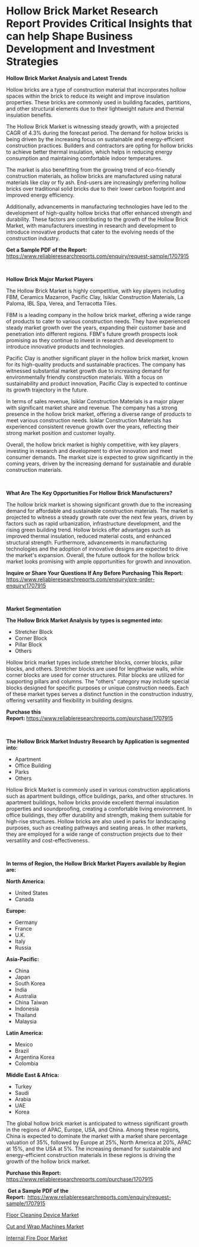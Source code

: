 <p><h1>Hollow Brick Market Research Report Provides Critical Insights that can help Shape Business Development and Investment Strategies</h1></p><p><strong>Hollow Brick Market Analysis and Latest Trends</strong></p>
<p><p>Hollow bricks are a type of construction material that incorporates hollow spaces within the brick to reduce its weight and improve insulation properties. These bricks are commonly used in building facades, partitions, and other structural elements due to their lightweight nature and thermal insulation benefits.</p><p>The Hollow Brick Market is witnessing steady growth, with a projected CAGR of 4.3% during the forecast period. The demand for hollow bricks is being driven by the increasing focus on sustainable and energy-efficient construction practices. Builders and contractors are opting for hollow bricks to achieve better thermal insulation, which helps in reducing energy consumption and maintaining comfortable indoor temperatures.</p><p>The market is also benefitting from the growing trend of eco-friendly construction materials, as hollow bricks are manufactured using natural materials like clay or fly ash. End-users are increasingly preferring hollow bricks over traditional solid bricks due to their lower carbon footprint and improved energy efficiency.</p><p>Additionally, advancements in manufacturing technologies have led to the development of high-quality hollow bricks that offer enhanced strength and durability. These factors are contributing to the growth of the Hollow Brick Market, with manufacturers investing in research and development to introduce innovative products that cater to the evolving needs of the construction industry.</p></p>
<p><strong>Get a Sample PDF of the Report:&nbsp;</strong> <a href="https://www.reliableresearchreports.com/enquiry/request-sample/1707915">https://www.reliableresearchreports.com/enquiry/request-sample/1707915</a></p>
<p>&nbsp;</p>
<p><strong>Hollow Brick Major Market Players</strong></p>
<p><p>The Hollow Brick Market is highly competitive, with key players including FBM, Ceramics Mazarron, Pacific Clay, Isiklar Construction Materials, La Paloma, IBL Spa, Verea, and Terracotta Tiles. </p><p>FBM is a leading company in the hollow brick market, offering a wide range of products to cater to various construction needs. They have experienced steady market growth over the years, expanding their customer base and penetration into different regions. FBM's future growth prospects look promising as they continue to invest in research and development to introduce innovative products and technologies.</p><p>Pacific Clay is another significant player in the hollow brick market, known for its high-quality products and sustainable practices. The company has witnessed substantial market growth due to increasing demand for environmentally friendly construction materials. With a focus on sustainability and product innovation, Pacific Clay is expected to continue its growth trajectory in the future.</p><p>In terms of sales revenue, Isiklar Construction Materials is a major player with significant market share and revenue. The company has a strong presence in the hollow brick market, offering a diverse range of products to meet various construction needs. Isiklar Construction Materials has experienced consistent revenue growth over the years, reflecting their strong market position and customer loyalty.</p><p>Overall, the hollow brick market is highly competitive, with key players investing in research and development to drive innovation and meet consumer demands. The market size is expected to grow significantly in the coming years, driven by the increasing demand for sustainable and durable construction materials.</p></p>
<p>&nbsp;</p>
<p><strong>What Are The Key Opportunities For Hollow Brick Manufacturers?</strong></p>
<p><p>The hollow brick market is showing significant growth due to the increasing demand for affordable and sustainable construction materials. The market is projected to witness a steady growth rate over the next few years, driven by factors such as rapid urbanization, infrastructure development, and the rising green building trend. Hollow bricks offer advantages such as improved thermal insulation, reduced material costs, and enhanced structural strength. Furthermore, advancements in manufacturing technologies and the adoption of innovative designs are expected to drive the market's expansion. Overall, the future outlook for the hollow brick market looks promising with ample opportunities for growth and innovation.</p></p>
<p><strong>Inquire or Share Your Questions If Any Before Purchasing This Report:</strong> <a href="https://www.reliableresearchreports.com/enquiry/pre-order-enquiry/1707915">https://www.reliableresearchreports.com/enquiry/pre-order-enquiry/1707915</a></p>
<p>&nbsp;</p>
<p><strong>Market Segmentation</strong></p>
<p><strong>The Hollow Brick Market Analysis by types is segmented into:</strong></p>
<p><ul><li>Stretcher Block</li><li>Corner Block</li><li>Pillar Block</li><li>Others</li></ul></p>
<p><p>Hollow brick market types include stretcher blocks, corner blocks, pillar blocks, and others. Stretcher blocks are used for lengthwise walls, while corner blocks are used for corner structures. Pillar blocks are utilized for supporting pillars and columns. The "others" category may include special blocks designed for specific purposes or unique construction needs. Each of these market types serves a distinct function in the construction industry, offering versatility and flexibility in building designs.</p></p>
<p><strong>Purchase this Report:&nbsp;</strong><a href="https://www.reliableresearchreports.com/purchase/1707915">https://www.reliableresearchreports.com/purchase/1707915</a></p>
<p>&nbsp;</p>
<p><strong>The Hollow Brick Market Industry Research by Application is segmented into:</strong></p>
<p><ul><li>Apartment</li><li>Office Building</li><li>Parks</li><li>Others</li></ul></p>
<p><p>Hollow Brick Market is commonly used in various construction applications such as apartment buildings, office buildings, parks, and other structures. In apartment buildings, hollow bricks provide excellent thermal insulation properties and soundproofing, creating a comfortable living environment. In office buildings, they offer durability and strength, making them suitable for high-rise structures. Hollow bricks are also used in parks for landscaping purposes, such as creating pathways and seating areas. In other markets, they are employed for a wide range of construction projects due to their versatility and cost-effectiveness.</p></p>
<p>&nbsp;</p>
<p><strong>In terms of Region, the Hollow Brick Market Players available by Region are:</strong></p>
<p>
    <p> <strong> North America: </strong>
        <ul>
            <li>United States</li>
            <li>Canada</li>
        </ul>
        </p> 
    <p> <strong> Europe: </strong>
        <ul>
            <li>Germany</li>
            <li>France</li>
            <li>U.K.</li>
            <li>Italy</li>
            <li>Russia</li>
        </ul>
        </p> 
    <p> <strong> Asia-Pacific: </strong>
        <ul>
            <li>China</li>
            <li>Japan</li>
            <li>South Korea</li>
            <li>India</li>
            <li>Australia</li>
            <li>China Taiwan</li>
            <li>Indonesia</li>
            <li>Thailand</li>
            <li>Malaysia</li>
        </ul>
        </p> 
    <p> <strong> Latin America: </strong>
        <ul>
            <li>Mexico</li>
            <li>Brazil</li>
            <li>Argentina Korea</li>
            <li>Colombia</li>
        </ul>
        </p> 
    <p> <strong> Middle East & Africa: </strong>
        <ul>
            <li>Turkey</li>
            <li>Saudi</li>
            <li>Arabia</li>
            <li>UAE</li>
            <li>Korea</li>
        </ul>
    </p>
    </p>
<p><p>The global hollow brick market is anticipated to witness significant growth in the regions of APAC, Europe, USA, and China. Among these regions, China is expected to dominate the market with a market share percentage valuation of 35%, followed by Europe at 25%, North America at 20%, APAC at 15%, and the USA at 5%. The increasing demand for sustainable and energy-efficient construction materials in these regions is driving the growth of the hollow brick market.</p></p>
<p><strong>Purchase this Report: </strong><a href="https://www.reliableresearchreports.com/purchase/1707915">https://www.reliableresearchreports.com/purchase/1707915</a></p>
<p>&nbsp;<strong>Get a Sample PDF of the Report:&nbsp;&nbsp;</strong><a href="https://www.reliableresearchreports.com/enquiry/request-sample/1707915">https://www.reliableresearchreports.com/enquiry/request-sample/1707915</a></p>
<p><strong></strong></p>
<p><p><a href="https://view.publitas.com/reportprime-1/floor-cleaning-device-market-research-report-reveals-the-latest-trends-and-opportunities-of-this-market-for-period-from-2024-2031/">Floor Cleaning Device Market</a></p><p><a href="https://view.publitas.com/reportprime-1/cut-and-wrap-machines-market-centers-on-aspects-such-as-market-growth-market-share-market-opportunity-and-projected-forecasts-spanning-from-2024-to-2031/">Cut and Wrap Machines Market</a></p><p><a href="https://view.publitas.com/reportprime-1/internal-fire-door-market-centers-on-aspects-such-as-market-growth-market-share-market-opportunity-and-projected-forecasts-spanning-from-2024-to-2031/">Internal Fire Door Market</a></p></p>